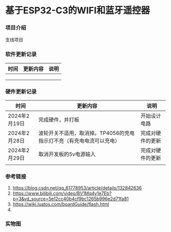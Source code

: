 # 基于ESP32-C3的WIFI和蓝牙遥控器



### 项目介绍

支线项目



### 软件更新记录

| 时间 | 更新内容 | 说明 |
| ---- | -------- | ---- |
|      |          |      |
|      |          |      |
|      |          |      |



### 硬件更新记录



| 时间          | 更新内容                                                     | 说明             |
| ------------- | ------------------------------------------------------------ | ---------------- |
| 2024年2月19日 | 完成硬件，并打板                                             | 开始设计电路     |
| 2024年2月28日 | 波轮开关不适用，取消掉。TP4056的充电指示灯不亮（有充电电流可以充电） | 完成对硬件的更新 |
| 2024年2月29日 | 取消开发板的5v电源输入                                       | 完成对硬件的更新 |
|               |                                                              |                  |



### 参考链接

1. https://blog.csdn.net/qq_61778953/article/details/132842636
2. https://www.bilibili.com/video/BV1Mq4y1e7Eb?p=3&vd_source=5e12cc40b4cf9bc1265b996e2d71fa81
3. https://wiki.luatos.com/boardGuide/flash.html
4. 



### 实物图











